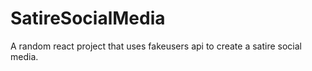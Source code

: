 # SatireSocialMedia
A random react project that uses fakeusers api to create a satire social media.
